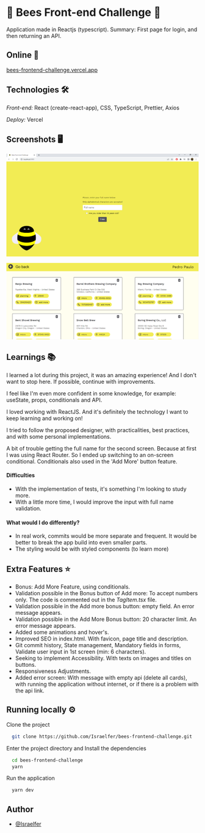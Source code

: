 # 🐝 Bees Front-end Challenge 🐝

Application made in Reactjs (typescript).
Summary: First page for login, and then returning an API.

## Online 👀

[bees-frontend-challenge.vercel.app](https://bees-frontend-challenge.vercel.app/)

## Technologies 🛠️

_Front-end:_ React (create-react-app), CSS, TypeScript, Prettier, Axios

_Deploy:_ Vercel

## Screenshots 🖥️

![Screen One](./src/assets/print-screen1.png?raw=true 'screenshot')

![Screen Two](./src/assets/print-screen2.png?raw=true 'screenshot')

## Learnings 📚

I learned a lot during this project, it was an amazing experience! And I don't want to stop here. If possible, continue with improvements.

I feel like I'm even more confident in some knowledge, for example: useState, props, conditionals and API.

I loved working with ReactJS. And it's definitely the technology I want to keep learning and working on!

I tried to follow the proposed designer, with practicalities, best practices, and with some personal implementations.

A bit of trouble getting the full name for the second screen. Because at first I was using React Router. So I ended up switching to an on-screen conditional. Conditionals also used in the 'Add More' button feature.

#### Difficulties

- With the implementation of tests, it's something I'm looking to study more.
- With a little more time, I would improve the input with full name validation.

#### What would I do differently?

- In real work, commits would be more separate and frequent. It would be better to break the app build into even smaller parts.
- The styling would be with styled components (to learn more)

## Extra Features ⭐

- Bonus: Add More Feature, using conditionals.
- Validation possible in the Bonus button of Add more: To accept numbers only. The code is commented out in the _TagItem.tsx_ file.
- Validation possible in the Add more bonus button: empty field. An error message appears.
- Validation possible in the Add More Bonus button: 20 character limit. An error message appears.
- Added some animations and hover's.
- Improved SEO in index.html. With favicon, page title and description.
- Git commit history, State management, Mandatory fields in forms, Validate user input in 1st screen (min: 6 characters).
- Seeking to implement Accessibility. With texts on images and titles on buttons.
- Responsiveness Adjustments.
- Added error screen: With message with empty api (delete all cards), with running the application without internet, or if there is a problem with the api link.

## Running locally ⚙️

Clone the project

```bash
  git clone https://github.com/Israelfer/bees-frontend-challenge.git
```

Enter the project directory and Install the dependencies

```bash
  cd bees-frontend-challenge
  yarn
```

Run the application

```bash
  yarn dev
```

## Author

- [@Israelfer](https://www.github.com/Israelfer)
